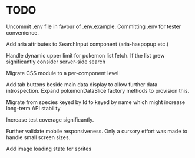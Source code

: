 # TODO

Uncommit .env file in favour of .env.example. Committing .env for tester convenience.

Add aria attributes to SearchInput component (aria-haspopup etc.)

Handle dynamic upper limit for pokemon list fetch. If the list grew significantly consider server-side search

Migrate CSS module to a per-component level

Add tab buttons beside main data display to allow further data introspection. Expand pokemonDataSlice factory methods to
provision this.

Migrate from species keyed by Id to keyed by name which might increase long-term API stability

Increase test coverage significantly.

Further validate mobile responsiveness. Only a cursory effort was made to handle small screen sizes.

Add image loading state for sprites
